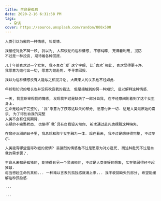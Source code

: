 ```yaml
---
title: 生命是孤独
date: 2020-2-16 6:31:58 PM
tags:
  - 杂谈
cover: https://source.unsplash.com/random/800x500
---
```


    人类引以为傲的一种情感, 叫爱情.

    我曾经对此不屑一顾, 我以为, 人群谈论的这种情感, 不够纯粹, 充满着利用, 提防
    不过是一种投资, 期待着各种回报.

    几十年前喜欢过一个女生, 我不喜欢`爱`这个字眼, 比`喜欢`相比, 喜欢显得更干净.
    我愿意为她付出一切, 愿意为她赴死. 不寻求回报.

    我以为这种情感没有人能与之相提并论, 大概亲人的关系也不过如此.

    年龄和知识的增长也并没有改变我的看法. 但是接触到的另一种知识, 足以解释这种情感.

    一天, 我重新审视我的情感, 发现我不过是缺失了一部分自我, 在不经意间附着到了这个女生身上.
    生命是趋向于完整的, `我`愿意为了获取这缺失的部分, 愿意付出一切. 这是人类最原始的需求, 为了得到自我的完整
    人类不会有任何期待.
    长期的不完整状态, 也使得`我`具有自我毁灭倾向, 祈求通过赴死也摆脱这种缺失.

    在曾经沉溺的日子里, 我总想和那个女生融为一体. 现在看来, 我不过是想获得完整, 不过尔尔.

    人类能有哪些值得吹嘘的爱情? 最强烈的情感也不过是愿意为对方赴死, 而这种赴死不过是自我的需求罢了.

    生命从来都是孤独的, 能够得到另一个灵魂相伴, 不过是人类美好的想象, 实在脆弱得经不起推敲.
    每当想起生命的真相... 一种难以言表的孤独感就涌上来... 我不收回缺失的部分, 希望能缓解这种孤独感.
  
    ...

    ...
